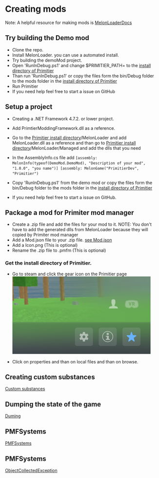 # Creating mods
Note: A helpful resource for making mods is [MelonLoaderDocs](https://melonwiki.xyz/#/)

## Try building the Demo mod
* Clone the repo.
* Install MelonLoader. you can use a automated install.
* Try building the demoMod project.
* Open 'RunInDebug.ps1' and change $PRIMITIER_PATH= to the [install directory of Primitier](#get-the-install-directory-of-primitier.)
* Than run 'RunInDebug.ps1' or copy the files form the bin/Debug folder to the mods folder in the [install directory of Primitier](#get-the-install-directory-of-primitier.)
* Run Primitier
* If you need help feel free to start a issue on GitHub


## Setup a project
* Creating a .NET Framework 4.7.2. or lower project.
* Add PrimtierModdingFramework.dll as a reference.

* Go to the [Primitier install directory](#get-the-install-directory-of-primitier.)/MelonLoader and add MelonLoader.dll as a reference and than go to [Primitier install directory](#get-the-install-directory-of-primitier.)/MelonLoader/Managed and add the dlls that you need

* In the AssemblyInfo.cs file add ```
[assembly: MelonInfo(typeof(DemoMod.DemoMod), "Description of your mod", "1.0.0", "you name")]
[assembly: MelonGame("PrimitierDev", "Primitier")  ```

* Copy 'RunInDebug.ps1' from the demo mod or copy the files form the bin/Debug folder to the mods folder in the [install directory of Primitier](#get-the-install-directory-of-primitier.)

* If you need help feel free to start a issue on GitHub.


## Package a mod for Primiter mod manager
* Create a .zip file and add the files for your mod to it. NOTE: You don't have to add the generated dlls from MelonLoader because they will copied by Primiter mod manager
* Add a Mod.json file to your .zip file. [see Mod.json](./Mod.json.md)
* Add a Icon.png (This is optional)
* Rename the .zip file to .pmfm (This is optional)


### Get the install directory of Primitier.
* Go to steam and click the gear icon on the Primitier page
![Gear](GearIcon.png)

* Click on properties and than on local files and than on browse.

## Creating custom substances
[Custom substances](./CustomSubstances.md)

## Dumping the state of the game
[Duming](./Dumping.md)

## PMFSystems
[PMFSystems](./PMFSystems.md)


## PMFSystems
[ObjectCollectedException](./ObjectCollectedException.md)